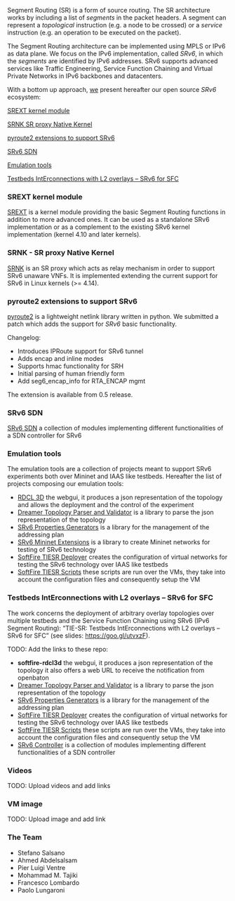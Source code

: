Segment Routing (SR) is a form of source routing. The SR architecture works by including a list of _segments_ in the packet headers. A segment can represent a _topological_ instruction (e.g. a node to be crossed) or a _service_ instruction (e.g. an operation to be executed on the packet). 

The Segment Routing architecture can be implemented using MPLS or IPv6 as data plane. We focus on the IPv6 implementation, called _SRv6_, in which the _segments_ are identified by IPv6 addresses. SRv6 supports advanced services like Traffic Engineering, Service Function Chaining and Virtual Private Networks in IPv6 backbones and datacenters. 

With a bottom up approach, [we](#the-team) present hereafter our open source _SRv6_ ecosystem:

[SREXT kernel module](#srext-kernel-module)

[SRNK SR proxy Native Kernel](#srnk)

[pyroute2 extensions to support SRv6](#pyroute2-extensions-to-support-srv6)

[SRv6 SDN](#srv6-sdn)

[Emulation tools](#emulation-tools)

[Testbeds IntErconnections with L2 overlays – SRv6 for SFC](#testbeds-interconnections-with-l2-overlays--srv6-for-sfc)

### SREXT kernel module

[SREXT](https://netgroup.github.io/SRv6-net-prog/) is a kernel module providing the basic Segment Routing functions in addition to more advanced ones. It can be used as a standalone SRv6 implementation or as a complement to the existing SRv6 kernel implementation (kernel 4.10 and later kernels).

### SRNK - SR proxy Native Kernel

[SRNK](https://netgroup.github.io/srnk/) is an SR proxy which acts as relay mechanism in order to support SRv6 unaware VNFs. It is implemented extending the current support for SRv6 in Linux kernels (>= 4.14).

### pyroute2 extensions to support SRv6

[pyroute2](https://github.com/svinota/pyroute2) is a lightweight netlink library written in python. We submitted a patch which adds the support for _SRv6_ basic functionality.

Changelog:
- Introduces IPRoute support for SRv6 tunnel
- Adds encap and inline modes
- Supports hmac functionality for SRH
- Initial parsing of human friendly form
- Add seg6_encap_info for RTA_ENCAP mgmt

The extension is available from 0.5 release.

### SRv6 SDN

[SRv6 SDN](https://netgroup.github.io/srv6-sdn/) a collection of modules implementing different functionalities of a SDN controller for SRv6

### Emulation tools

The emulation tools are a collection of projects meant to support SRv6 experiments both over Mininet and IAAS like testbeds. Hereafter the list of projects composing our emulation tools:

- [RDCL 3D](https://github.com/superfluidity/RDCL3D) the webgui, it produces a json representation of the topology and allows the deployment and the control of the experiment
- [Dreamer Topology Parser and Validator](https://github.com/netgroup/Dreamer-Topology-Parser) is a library to parse the json representation of the topology
- [SRv6 Properties Generators](https://github.com/netgroup/srv6-properties-generators) is a library for the management of the addressing plan
- [SRv6 Mininet Extensions](https://github.com/netgroup/srv6-mininet-extensions) is a library to create Mininet networks for testing of SRv6 technology
- [SoftFire TIESR Deployer](https://github.com/netgroup/softfire-tiesr-deployer) creates the configuration of virtual networks for testing the SRv6 technology over IAAS like testbeds
- [SoftFire TIESR Scripts](https://github.com/netgroup/softfire-tiesr-scripts) these scripts are run over the VMs, they take into account the configuration files and consequently setup the VM

### Testbeds IntErconnections with L2 overlays – SRv6 for SFC 

The work concerns the deployment of arbitrary overlay topologies over multiple testbeds and the Service Function Chaining using SRv6 (IPv6 Segment Routing): “TIE-SR: Testbeds IntErconnections with L2 overlays – SRv6 for SFC” (see slides: <https://goo.gl/utvxzF>).

TODO: Add the links to these repo:

- **softfire-rdcl3d** the webgui, it produces a json representation of the topology it also offers a web URL to receive the notification from openbaton
- [Dreamer Topology Parser and Validator](https://github.com/netgroup/Dreamer-Topology-Parser) is a library to parse the json representation of the topology
- [SRv6 Properties Generators](https://github.com/netgroup/srv6-properties-generators) is a library for the management of the addressing plan
- [SoftFire TIESR Deployer](https://github.com/netgroup/softfire-tiesr-deployer) creates the configuration of virtual networks for testing the SRv6 technology over IAAS like testbeds
- [SoftFire TIESR Scripts](https://github.com/netgroup/softfire-tiesr-scripts) these scripts are run over the VMs, they take into account the configuration files and consequently setup the VM
- [SRv6 Controller](https://github.com/netgroup/srv6-controller) is a collection of modules implementing different functionalities of a SDN controller

### Videos 

TODO: Upload videos and add links

### VM image 

TODO: Upload image and add link

### The Team

- Stefano Salsano
- Ahmed Abdelsalsam
- Pier Luigi Ventre
- Mohammad M. Tajiki
- Francesco Lombardo
- Paolo Lungaroni

[//]: # "see \cite{idsrarch}\cite{filsfils2015segment}"
[//]: # "# ROSE"
[//]: # "ROSE - Research on Open SRv6 Ecosystem, from Host Stack and APIs to Cloud Infrastructures"
